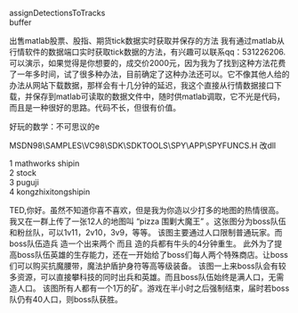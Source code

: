 ﻿
assignDetectionsToTracks   
buffer



出售matlab股票、股指、期货tick数据实时获取并保存的方法 
我有通过matlab从行情软件的数据端口实时获取tick数据的方法，有兴趣可以联系qq：531226206.可以演示，如果觉得是你想要的，成交价2000元，因为我为了找到这种方法花费了一年多时间，试了很多种办法，目前确定了这种办法还可以。它不像其他人给的办法从网站下载数据，那样会有十几分钟的延迟，我这个直接从行情数据接口下载，并保存到matlab可读取的数据文件中，随时供matlab调取，它不光是代码，而且是一种很好的思路。代码不长，但很有价值。


好玩的数学：不可思议的e

MSDN98\SAMPLES\VC98\SDK\SDKTOOLS\SPY\APP\SPYFUNCS.H 
改dll


   1  mathworks shipin  
   2  stock   
   3  puguji  
   4  kongzhixitongshipin  


TED,你好。虽然不知道你喜不喜欢，但是我为你造以少打多的地图的热情很高。
我又在一群上传了一张12人的地图叫 “pizza 围剿大魔王” 。这张图分为boss队伍和粉丝队，可以1v11，2v10，3v9，等等。
该图主要通过人口限制普通玩家。而boss队伍造兵 造一个出来两个 而且 造的兵都有牛头的4分钟重生。
此外为了提高boss队伍英雄的生存能力，还在一开始给了boss们每人两个特殊商店。让boss们可以购买抗魔腰带，魔法护盾护身符等高等级装备。 
该图一上来boss队会有较多资源，可以直接攀科技的同时出兵和英雄。而且boss队伍始终是满人口，无需造人口。
该图所有人都有一个1万的矿。游戏在半小时之后强制结束，届时若boss队仍有40人口，则boss队获胜。
